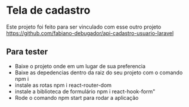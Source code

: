 # Tela de cadastro
Este projeto foi feito para ser vinculado com esse outro projeto https://github.com/fabiano-debugador/api-cadastro-usuario-laravel

## Para tester
- Baixe o projeto onde em um lugar de sua preferencia
- Baixe as depedencias dentro da raiz do seu projeto com o comando npm i
- instale as rotas npm i react-router-dom
- instale a biblioteca de formulário npm i react-hook-form"
- Rode o comando npm start para rodar a aplicação



